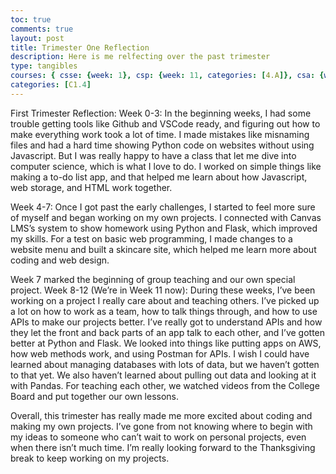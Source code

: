 ```yaml
---
toc: true
comments: true
layout: post
title: Trimester One Reflection
description: Here is me relfecting over the past trimester
type: tangibles
courses: { csse: {week: 1}, csp: {week: 11, categories: [4.A]}, csa: {week: 0} }
categories: [C1.4]
---
```


First Trimester Reflection:
Week 0-3:
In the beginning weeks, I had some trouble getting tools like Github and VSCode ready, and figuring out how to make everything work took a lot of time. I made mistakes like misnaming files and had a hard time showing Python code on websites without using Javascript. But I was really happy to have a class that let me dive into computer science, which is what I love to do. I worked on simple things like making a to-do list app, and that helped me learn about how Javascript, web storage, and HTML work together.

Week 4-7:
Once I got past the early challenges, I started to feel more sure of myself and began working on my own projects. I connected with Canvas LMS’s system to show homework using Python and Flask, which improved my skills. For a test on basic web programming, I made changes to a website menu and built a skincare site, which helped me learn more about coding and web design.

Week 7 marked the beginning of group teaching and our own special project.
Week 8-12 (We’re in Week 11 now):
During these weeks, I’ve been working on a project I really care about and teaching others. I’ve picked up a lot on how to work as a team, how to talk things through, and how to use APIs to make our projects better. I’ve really got to understand APIs and how they let the front and back parts of an app talk to each other, and I’ve gotten better at Python and Flask. We looked into things like putting apps on AWS, how web methods work, and using Postman for APIs. I wish I could have learned about managing databases with lots of data, but we haven’t gotten to that yet. We also haven’t learned about pulling out data and looking at it with Pandas. For teaching each other, we watched videos from the College Board and put together our own lessons.

Overall, this trimester has really made me more excited about coding and making my own projects. I’ve gone from not knowing where to begin with my ideas to someone who can’t wait to work on personal projects, even when there isn’t much time. I’m really looking forward to the Thanksgiving break to keep working on my projects.